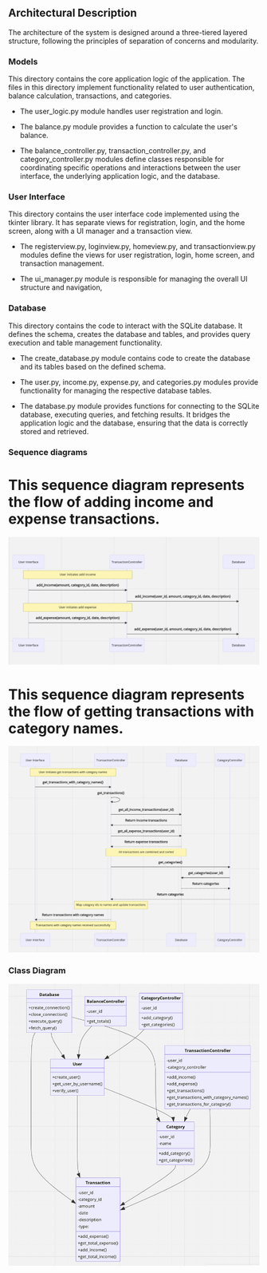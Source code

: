 ## Architectural Description

The architecture of the system is designed around a three-tiered layered structure, following the principles of separation of concerns and modularity. 


### Models

This directory contains the core application logic of the application. The files in this directory implement functionality related to user authentication, balance calculation, transactions, and categories.

- The user_logic.py module handles user registration and login.

- The balance.py module provides a function to calculate the user's balance.

- The balance_controller.py, transaction_controller.py, and category_controller.py modules define classes responsible for coordinating specific operations and interactions between the user interface, the underlying application logic, and the database.

### User Interface

This directory contains the user interface code implemented using the tkinter library. It has separate views for registration, login, and the home screen, along with a UI manager and a transaction view.

- The registerview.py, loginview.py, homeview.py, and transactionview.py modules define the views for user registration, login, home screen, and transaction management. 

- The ui_manager.py module is responsible for managing the overall UI structure and navigation,

### Database

This directory contains the code to interact with the SQLite database. It defines the schema, creates the database and tables, and provides query execution and table management functionality.

- The create_database.py module contains code to create the database and its tables based on the defined schema.

- The user.py, income.py, expense.py, and categories.py modules provide functionality for managing the respective database tables. 

- The database.py module provides functions for connecting to the SQLite database, executing queries, and fetching results. It bridges the application logic and the database, ensuring that the data is correctly stored and retrieved.



### Sequence diagrams

# This sequence diagram represents the flow of adding income and expense transactions. 

![Adding tranasactions](./kuvat/transactionsdiagram.png)

# This sequence diagram represents the flow of getting transactions with category names.

![Getting transactions with category names](./kuvat/gettransactionwcategory.png)

### Class Diagram

![UML Class diagram](./kuvat/classdiagram.png)